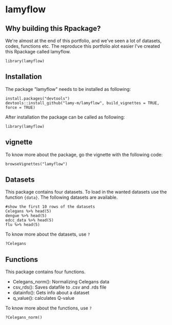 # lamyflow

## Why building this Rpackage?

We're almost at the end of this portfolio, and we've seen a lot of datasets, codes, functions etc. The reproduce this portfolio alot easier I've created this Rpackage called lamyflow.

```{r, include=FALSE}
library(lamyflow)
```


## Installation

The package "lamyflow" needs to be installed as following:

```{r, eval=FALSE}
install.packages("devtools")
devtools::install_github("lamy-m/lamyflow", build_vignettes = TRUE, force = TRUE)
```

After installation the package can be called as following: 

```{r, eval=FALSE}
library(lamyflow)
```


## vignette

To know more about the package, go the vignette with the following code:

```{r, eval=FALSE}
browseVignettes("lamyflow")
```


## Datasets

This package contains four datasets. To load in the wanted datasets use the function `{data}`. The following datasets are available. 

```{r datasets, warning=FALSE, message=FALSE}
#show the first 10 rows of the datasets
Celegans %>% head(5)
dengue %>% head(5)
edcc_data %>% head(5)
flu %>% head(5)
```

To know more about the datasets, use `?`

```{r, eval=FALSE}
?Celegans
```


## Functions

This package contains four functions.

- Celegans_norm():
  Normalizing Celegans data
- csv_rds():
  Saves datafile to .csv and .rds file
- datainfo():
  Gets info about a dataset
- q_value():
  calculates Q-value
  
To know more about the functions, use `?`

```{r, eval=FALSE}
?Celegans_norm()
```
